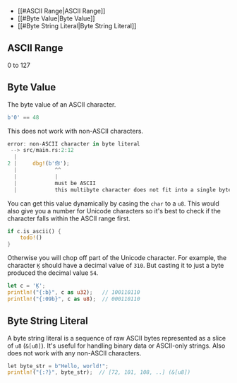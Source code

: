 - [[#ASCII Range|ASCII Range]]
- [[#Byte Value|Byte Value]]
- [[#Byte String Literal|Byte String Literal]]

## ASCII Range

0 to 127

## Byte Value

The byte value of an ASCII character.

```rust
b'0' == 48
```

This does not work with non-ASCII characters.

```rust
error: non-ASCII character in byte literal
 --> src/main.rs:2:12
  |
2 |     dbg!(b'你');
  |            ^^
  |            |
  |            must be ASCII
  |            this multibyte character does not fit into a single byte
```

You can get this value dynamically by casing the `char` to a `u8`. This would also give you a number for Unicode characters so it's best to check if the character falls within the ASCII range first.

```rust
if c.is_ascii() {
	todo!()
}
```

Otherwise you will chop off part of the Unicode character. For example, the character `Ķ` should have a decimal value of `310`. But casting it to just a byte produced the decimal value `54`.

```rust
let c = 'Ķ';
println!("{:b}", c as u32);   // 100110110
println!("{:09b}", c as u8);  // 000110110
```

## Byte String Literal

A byte string literal is a sequence of raw ASCII bytes represented as a slice of `u8` (`&[u8]`). It's useful for handling binary data or ASCII-only strings. Also does not work with any non-ASCII characters.

```rust
let byte_str = b"Hello, world!";
println!("{:?}", byte_str);  // [72, 101, 108, ..] (&[u8])
```

